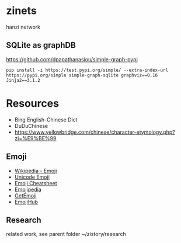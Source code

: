 # zinets
hanzi network


## SQLite as graphDB

https://github.com/dpapathanasiou/simple-graph-pypi

```
pip install -i https://test.pypi.org/simple/ --extra-index-url https://pypi.org/simple simple-graph-sqlite graphviz==0.16 Jinja2==3.1.2
```


# Resources

- Bing English-Chinese Dict
- DuDuChinese 
- https://www.yellowbridge.com/chinese/character-etymology.php?zi=%E9%BE%99

## Emoji

- [Wikipedia - Emoji](https://en.wikipedia.org/wiki/Emoji)
- [Unicode Emoji](https://unicode.org/emoji/charts/full-emoji-list.html)
- [Emoji Cheatsheet](https://www.webfx.com/tools/emoji-cheat-sheet/)
- [Emojipedia](https://emojipedia.org/)
- [GetEmoji](https://getemoji.com/)
- [EmojiHub](https://emojihub.org/)

## Research
related work, see parent folder ~/zistory/research 
